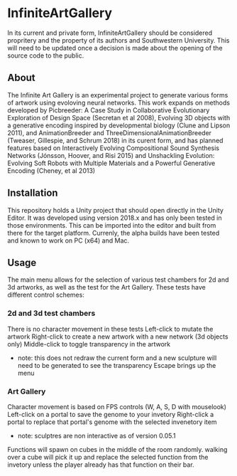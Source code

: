 # InfiniteArtGallery
In its current and private form, InfiniteArtGallery should be considered propritery and the property of its authors and Southwestern University. This will need to be updated once a decision is made about the opening of the source code to the public.


## About
The Infinite Art Gallery is an experimental project to generate various forms of artwork using evoloving neural networks. This work expands on methods developed by Picbreeder: A Case Study in Collaborative Evolutionary Exploration of Design Space (Secretan et al 2008), Evolving 3D objects with a generative encoding inspired by developmental biology (Clune and Lipson 2011), and AnimationBreeder and ThreeDimensionalAnimationBreeder (Tweaser, Gillespie, and Schrum 2018) in its curent form, and has planned features based on Interactively Evolving Compositional Sound Synthesis Networks (Jónsson, Hoover, and Risi 2015) and Unshackling Evolution: Evolving Soft Robots with Multiple Materials and a Powerful Generative Encoding (Cheney, et al 2013)

## Installation
This repository holds a Unity project that should open directly in the Unity Editor. It was developed using version 2018.x and has only been tested in those environments. This can be imported into the editor and built from there for the target platform. Currenly, the alpha builds have been tested and known to work on PC (x64) and Mac.

## Usage
The main menu allows for the selection of various test chambers for 2d and 3d artworks, as well as the test for the Art Gallery. These tests have different control schemes:

### 2d and 3d test chambers
There is no character movement in these tests
Left-click to mutate the artwork
Right-click to create a new artwork with a new network
(3d objects only) Middle-click to toggle transparency in the artwork
  - note: this does not redraw the current form and a new sculpture will need to be generated to see the transparency
Escape brings up the menu

### Art Gallery
Character movement is based on FPS controls (W, A, S, D with mouselook)
Left-click on a portal to save the genome to your invetory
Right-click a portal to replace that portal's genome with the selected invenetory item
* note: sculptres are non interactive as of version 0.05.1

Functions will spawn on cubes in the middle of the room randomly. walking over a cube will pick it up and replace the selected function from the invetory unless the player already has that function on their bar.
